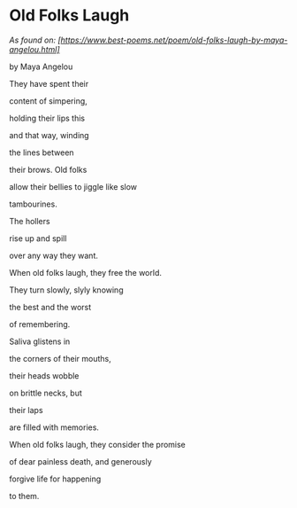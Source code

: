 # Old Folks Laugh
*As found on: [https://www.best-poems.net/poem/old-folks-laugh-by-maya-angelou.html]*

by Maya Angelou 

They have spent their

content of simpering,

holding their lips this

and that way, winding

the lines between

their brows. Old folks

allow their bellies to jiggle like slow

tambourines.

The hollers

rise up and spill

over any way they want.

When old folks laugh, they free the world.

They turn slowly, slyly knowing

the best and the worst

of remembering.

Saliva glistens in

the corners of their mouths,

their heads wobble

on brittle necks, but

their laps

are filled with memories.

When old folks laugh, they consider the promise

of dear painless death, and generously

forgive life for happening

to them. 
